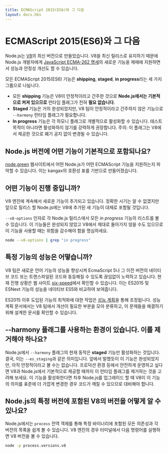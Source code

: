 ```yaml
---
title: ECMAScript 2015(ES6)와 그 다음
layout: docs.hbs
---
```


<!--
# ECMAScript 2015 (ES6) and beyond

Node.js is built against modern versions of [V8](https://v8.dev/). By keeping up-to-date with the latest releases of this engine, we ensure new features from the [JavaScript ECMA-262 specification](http://www.ecma-international.org/publications/standards/Ecma-262.htm) are brought to Node.js developers in a timely manner, as well as continued performance and stability improvements.

All ECMAScript 2015 (ES6) features are split into three groups for **shipping**, **staged**, and **in progress** features:

* All **shipping** features, which V8 considers stable, are turned **on by default on Node.js** and do **NOT** require any kind of runtime flag.
* **Staged** features, which are almost-completed features that are not considered stable by the V8 team, require a runtime flag: `--harmony`.
* **In progress** features can be activated individually by their respective harmony flag, although this is highly discouraged unless for testing purposes. Note: these flags are exposed by V8 and will potentially change without any deprecation notice.
-->

# ECMAScript 2015(ES6)와 그 다음

Node.js는 [V8](https://v8.dev/)의 최신 버전으로 만들었습니다.
V8을 최신 릴리스로 유지하기 때문에 Node.js 개발자에게
[JavaScript ECMA-262 명세](http://www.ecma-international.org/publications/standards/Ecma-262.htm)의
새로운 기능을 제때에 지원하면서 성능과 안정성 개선도 할 수 있습니다.

모든 ECMAScript 2015(ES6) 기능은 **shipping**, **staged**, **in progress**라는
세 가지 그룹으로 나뉩니다.

* 모든 **shipping** 기능은 V8이 안정적이라고 간주한 것으로
  **Node.js에서는 기본적으로 켜져 있으므로** 런타임 플래그가 전혀 **필요 없습니다**.
* **Staged** 기능은 거의 완성되었지만, V8 팀이 안정적이라고 간주하지 않은 기능으로
  `--harmony` 런타임 플래그가 필요합니다.
* **In progress** 기능은 각 하모니 플래그로 개별적으로 활성화할 수 있습니다. 테스트 목적이
  아니라면 활성화하지 않기를 강력하게 권장합니다. 주의: 이 플래그는 V8에서 제공한 것으로
  폐기 공지 없이 변경될 수 있습니다.

<!--
## Which features ship with which Node.js version by default?

The website [node.green](http://node.green) provides an excellent overview over supported ECMAScript features in various versions of Node.js, based on kangax's compat-table.
-->

## Node.js 버전에 어떤 기능이 기본적으로 포함되나요?

[node.green](http://node.green) 웹사이트에서 어떤 Node.js가 어떤 ECMAScript 기능을
지원하는지 파악할 수 있습니다. 이는 kangax의 호환성 표를 기반으로 만들어졌습니다.

<!--
## Which features are in progress?

New features are constantly being added to the V8 engine. Generally speaking, expect them to land on a future Node.js release, although timing is unknown.

You may list all the *in progress* features available on each Node.js release by grepping through the `--v8-options` argument. Please note that these are incomplete and possibly broken features of V8, so use them at your own risk:

```bash
node --v8-options | grep "in progress"
```
-->

## 어떤 기능이 진행 중입니까?

V8 엔진에 계속해서 새로운 기능이 추가되고 있습니다. 정확한 시기는 알 수 없겠지만
앞으로 릴리스 할 Node.js에는 V8에 추가된 새 기능이 대체로 포함될 것입니다.

`--v8-options` 인자로 각 Node.js 릴리스에서 모든 *in progress* 기능의 리스트를 볼 수
있습니다. 이 기능들은 완성되지 않았고 V8에서 제대로 돌아가지 않을 수도 있으므로 이 기능을 사용할 때는
위험을 감수해야 함을 명심하세요.

```bash
node --v8-options | grep "in progress"
```

<!--
## What about the performance of a particular feature?

The V8 team is constantly working to improve the performance of new language features to eventually reach parity with their transpiled or native counterparts in EcmaScript 5 and earlier. The current progress there is tracked on the website [six-speed](https://fhinkel.github.io/six-speed), which shows the performance of ES2015 and ESNext features compared to their native ES5 counterparts.

The work on optimizing features introduced with ES2015 and beyond is coordinated via a [performance plan](https://docs.google.com/document/d/1EA9EbfnydAmmU_lM8R_uEMQ-U_v4l9zulePSBkeYWmY), where the V8 team gathers and coordinates areas that need improvement, and design documents to tackle those problems.
-->

## 특정 기능의 성능은 어떻습니까?

V8 팀은 새로운 언어 기능의 성능을 향상시켜 EcmaScript 5나 그 이전 버전의 네이티브 코드 또는
트랜스파일된 코드와 동등해질 수 있도록 끊임없이 노력하고 있습니다. 현재 진행 상황은 웹 사이트 
[six-speed](https://fhinkel.github.io/six-speed)에서 확인할 수 있습니다. 이는 ES2015 
및 ESNext 기능의 성능을 네이티브 ES5와 비교하여 보여줍니다.

ES2015 이후 도입된 기능의 최적화에 대한 작업은 
[성능 계획](https://docs.google.com/document/d/1EA9EbfnydAmmU_lM8R_uEMQ-U_v4l9zulePSBkeYWmY)을 통해 조정됩니다. 
성능 계획 문서에서는 V8 팀에서 개선이 필요한 부분을 모아 분류하고, 이 문제들을 해결하기 위해 
설계한 문서를 확인할 수 있습니다.

<!--
## I have my infrastructure set up to leverage the --harmony flag. Should I remove it?

The current behaviour of the `--harmony` flag on Node.js is to enable **staged** features only. After all, it is now a synonym of `--es_staging`. As mentioned above, these are completed features that have not been considered stable yet. If you want to play safe, especially on production environments, consider removing this runtime flag until it ships by default on V8 and, consequently, on Node.js. If you keep this enabled, you should be prepared for further Node.js upgrades to break your code if V8 changes their semantics to more closely follow the standard.
-->

## --harmony 플래그를 사용하는 환경이 있습니다. 이를 제거해야 하나요?

Node.js에서 `--harmony` 플래그의 현재 동작은 **staged** 기능만 활성화하는 것입니다. 결국,
이는 `--es_staging`과 같은 의미입니다. 앞에서 말했듯이 이 기능은 완성되었지만, 아직 안정적이라고
볼 수는 없습니다. 프로덕션 환경 등에서 안전하게 운영하고 싶다면 V8과 Node.js에서 기본적으로
제공할 때까지 이 런타임 플래그를 제거하는 것을 고려해 보세요. 이 기능을 활성화한다면 차후 Node.js를
업그레이드 할 때 V8이 이 기능의 의미를 표준에 더 가깝게 변경한 경우 코드가 깨질 수 있으므로
대비해야 합니다.

<!--
## How do I find which version of V8 ships with a particular version of Node.js?

Node.js provides a simple way to list all dependencies and respective versions that ship with a specific binary through the `process` global object. In case of the V8 engine, type the following in your terminal to retrieve its version:

```bash
node -p process.versions.v8
```
-->

## Node.js의 특정 버전에 포함된 V8의 버전을 어떻게 알 수 있나요?

Node.js에서는 `process` 전역 객체를 통해 특정 바이너리에 포함된 모든 의존성과 각 버전의 목록을
쉽게 볼 수 있습니다. V8 엔진의 경우 터미널에서 다음 명령어를 실행하면 V8 버전을 볼 수 있습니다.

```bash
node -p process.versions.v8
```
